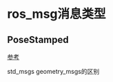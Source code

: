 # ros_msg消息类型

## PoseStamped

[参考](https://www.jianshu.com/p/5c75c24f0fe6)

std_msgs  geometry_msgs的区别